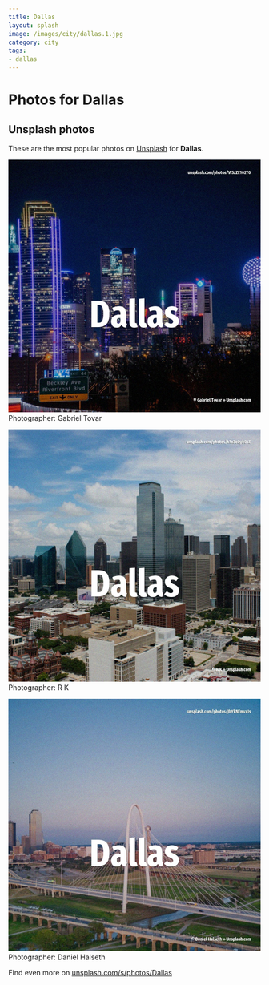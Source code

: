 ```yaml
---
title: Dallas
layout: splash
image: /images/city/dallas.1.jpg
category: city
tags:
- dallas
---
```

# Photos for Dallas
 
## Unsplash photos
These are the most popular photos on [Unsplash](https://unsplash.com) for **Dallas**.
 
![Dallas](/images/city/dallas.1.jpg)
Photographer:  Gabriel Tovar
 
![Dallas](/images/city/dallas.2.jpg)
Photographer:  R K
 
![Dallas](/images/city/dallas.3.jpg)
Photographer:  Daniel Halseth
 
Find even more on [unsplash.com/s/photos/Dallas](https://unsplash.com/s/photos/Dallas)
 
